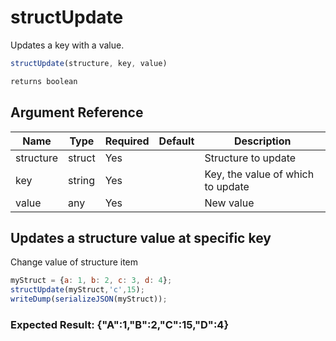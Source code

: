 # structUpdate

 Updates a key with a value.

```javascript
structUpdate(structure, key, value)
```

```javascript
returns boolean
```

## Argument Reference

| Name | Type | Required | Default | Description |
| --- | --- | --- | --- | --- |
| structure | struct | Yes |  | Structure to update |
| key | string | Yes |  | Key, the value of which to update |
| value | any | Yes |  | New value |

## Updates a structure value at specific key

Change value of structure item

```javascript
myStruct = {a: 1, b: 2, c: 3, d: 4};
structUpdate(myStruct,'c',15);
writeDump(serializeJSON(myStruct));
```

### Expected Result: {"A":1,"B":2,"C":15,"D":4}
